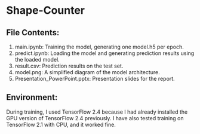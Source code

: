 # Shape-Counter

## File Contents:
1. main.ipynb: Training the model, generating one model.h5 per epoch.
2. predict.ipynb: Loading the model and generating prediction results using the loaded model.
3. result.csv: Prediction results on the test set.
4. model.png: A simplified diagram of the model architecture.
5. Presentation_PowerPoint.pptx: Presentation slides for the report.

## Environment:
During training, I used TensorFlow 2.4 because I had already installed the GPU version of TensorFlow 2.4 previously. I have also tested training on TensorFlow 2.1 with CPU, and it worked fine.
